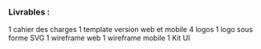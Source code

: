 ### Livrables :
1 cahier des charges
1 template version web et mobile
4 logos
1 logo sous forme SVG
1 wireframe web
1 wireframe mobile
1 Kit UI
